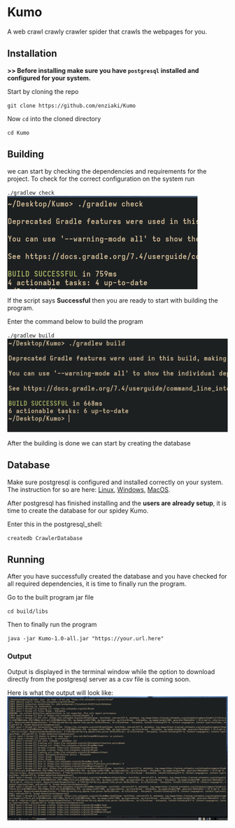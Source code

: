 # Kumo

A web crawl crawly crawler spider that crawls the webpages for you.

## Installation

**>> Before installing make sure you have `postgresql` installed and configured
for your system.**

Start by cloning the repo

`git clone https://github.com/enziaki/Kumo`

Now `cd` into the cloned directory

`cd Kumo` 


## Building

we can start by checking the dependencies and requirements for the project. To
check for the correct configuration on the system run

`./gradlew check`
![Gradlew Check success](images/gradlewcheck.png)

If the script says **Successful** then you are ready to start with building the
program.

Enter the command below to build the program

`./gradlew build`
![Gradlew Build success](images/gradlewbuild.png)

After the building is done we can start by creating the database

## Database

Make sure postgresql is configured and installed correctly on your system. The
instruction for so are here:
[Linux](https://wiki.archlinux.org/title/PostgreSQL),
[Windows](https://www.postgresql.org/download/windows/),
[MacOS](https://www.postgresql.org/download/macosx/).

After postgresql has finished installing and the **users are already setup**,
it is time to create the database for our spidey Kumo.

Enter this in the postgresql_shell:

`createdb CrawlerDatabase`

## Running

After you have successfully created the database and you have checked for all required dependencies, it is time to finally run the program.

Go to the built program jar file

`cd build/libs`

Then to finally run the program

`java -jar Kumo-1.0-all.jar "https://your.url.here"`

### Output

Output is displayed in the terminal window while the option to download
directly from the postgresql server as a csv file is coming soon.

Here is what the output will look like:
![Kumo output](images/result.png)